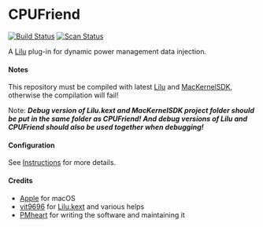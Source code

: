 CPUFriend
=========

[![Build Status](https://github.com/acidanthera/CPUFriend/workflows/CI/badge.svg?branch=master)](https://github.com/acidanthera/CPUFriend/actions) [![Scan Status](https://scan.coverity.com/projects/16841/badge.svg?flat=1)](https://scan.coverity.com/projects/16841)

A [Lilu](https://github.com/acidanthera/Lilu) plug-in for dynamic power management data injection.

#### Notes
This repository must be compiled with latest [Lilu](https://github.com/acidanthera/Lilu) and [MacKernelSDK](https://github.com/acidanthera/MacKernelSDK), otherwise the compilation will fail!

Note: ***Debug version of Lilu.kext and MacKernelSDK project folder should be put in the same folder as CPUFriend! And debug versions of Lilu and CPUFriend should also be used together when debugging!***

#### Configuration
See [Instructions](https://github.com/acidanthera/CPUFriend/blob/master/Instructions.md) for more details.

#### Credits
- [Apple](https://www.apple.com) for macOS
- [vit9696](https://github.com/vit9696) for [Lilu.kext](https://github.com/acidanthera/Lilu) and various helps
- [PMheart](https://github.com/PMheart) for writing the software and maintaining it
